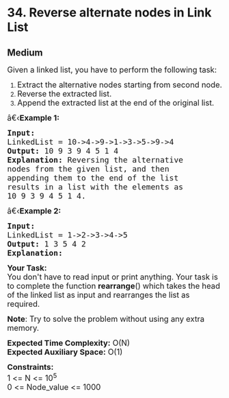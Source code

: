 # 34. Reverse alternate nodes in Link List
## Medium 
<div class="problem-statement">
                <p></p><p><span style="font-size:18px">Given a linked list, you have to perform&nbsp;the following task:</span></p>

<ol>
	<li><span style="font-size:18px">Extract the&nbsp;alternative nodes&nbsp;starting from second node.</span></li>
	<li><span style="font-size:18px">Reverse the extracted list.</span></li>
	<li><span style="font-size:18px">Append the extracted list at the end of the original list.</span></li>
</ol>

<p><span style="font-size:18px">â€‹<strong>Example 1:</strong></span></p>

<pre><span style="font-size:18px"><strong>Input:
</strong>LinkedList = 10-&gt;4-&gt;9-&gt;1-&gt;3-&gt;5-&gt;9-&gt;4
<strong>Output: </strong>10 9 3 9 4 5 1 4<strong>
Explanation: </strong>Reversing the alternative
nodes from the given list, and then
appending them to the end of the list
results in a list with the elements as
10 9 3 9 4 5 1 4.</span>
</pre>

<p><span style="font-size:18px">â€‹<strong>Example 2:</strong></span></p>

<pre><span style="font-size:18px"><strong>Input:
</strong>LinkedList = 1-&gt;2-&gt;3-&gt;4-&gt;5
<strong>Output: </strong>1 3 5 4 2&nbsp;<strong>
Explanation:</strong></span></pre>

<p><span style="font-size:18px"><strong>Your Task:</strong><br>
You don't have to read input or print anything. Your&nbsp;task is to complete the function&nbsp;<strong>rearrange</strong>() which takes the head of the linked list as input and&nbsp;rearranges the list as required.</span></p>

<p><span style="font-size:18px"><strong>Note</strong>: Try to solve the problem without using any extra memory.</span></p>

<p><span style="font-size:18px"><strong>Expected Time Complexity:</strong>&nbsp;O(N)<br>
<strong>Expected Auxiliary Space:</strong>&nbsp;O(1)</span></p>

<p><span style="font-size:18px"><strong>Constraints:</strong><br>
1 &lt;= N &lt;= 10<sup>5</sup><br>
0 &lt;= Node_value &lt;= 1000</span></p>
 <p></p>
            </div>